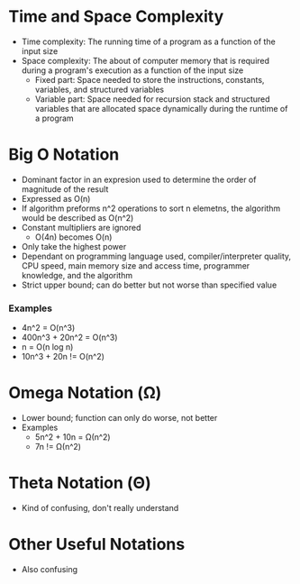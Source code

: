 # Time and Space Complexity
* Time complexity: The running time of a program as a function of the input size
* Space complexity: The about of computer memory that is required during a program's execution as a function of the input size
    * Fixed part: Space needed to store the instructions, constants, variables, and structured variables
    * Variable part: Space needed for recursion stack and structured variables that are allocated space dynamically during the runtime of a program

# Big O Notation
* Dominant factor in an expresion used to determine the order of magnitude of the result
* Expressed as O(n)
* If algorithm preforms n^2 operations to sort n elemetns, the algorithm would be described as O(n^2)
* Constant multipliers are ignored
    * O(4n) becomes O(n)
* Only take the highest power
* Dependant on programming language used, compiler/interpreter quality, CPU speed, main memory size and access time, programmer knowledge, and the algorithm
* Strict upper bound; can do better but not worse than specified value

### Examples
* 4n^2 = O(n^3)
* 400n^3 + 20n^2 = O(n^3)
* n = O(n log n)
* 10n^3 + 20n != O(n^2)

# Omega Notation (Ω)
* Lower bound; function can only do worse, not better
* Examples
    * 5n^2 + 10n = Ω(n^2)
    * 7n != Ω(n^2)

# Theta Notation (Θ)
* Kind of confusing, don't really understand

# Other Useful Notations
* Also confusing
